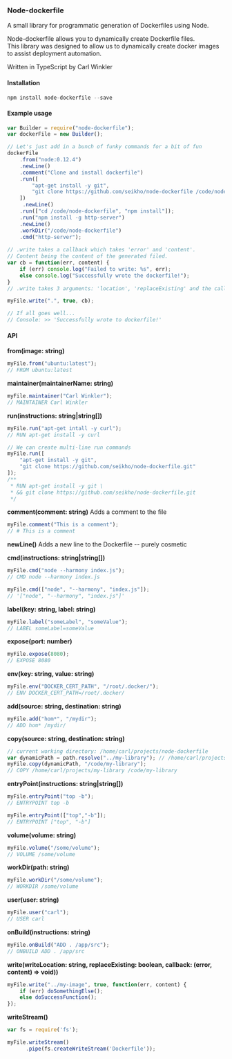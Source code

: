 ### Node-dockerfile
A small library for programmatic generation of Dockerfiles using Node.

Node-dockerfile allows you to dynamically create Dockerfile files.  
This library was designed to allow us to dynamically create docker images to assist deployment automation.
  
Written in TypeScript by Carl Winkler

#### Installation

```javascript
npm install node-dockerfile --save
```

#### Example usage
```javascript
var Builder = require("node-dockerfile");
var dockerFile = new Builder();

// Let's just add in a bunch of funky commands for a bit of fun
dockerFile
	.from("node:0.12.4")
	.newLine()
	.comment("Clone and install dockerfile")
	.run([
		"apt-get install -y git",
		"git clone https://github.com/seikho/node-dockerfile /code/node-dockerfile"
 	])
	 .newLine()
	.run(["cd /code/node-dockerfile", "npm install"]);
	.run("npm install -g http-server")
	.newLine()
	.workDir("/code/node-dockerfile")
	.cmd("http-server");
	
// .write takes a callback which takes 'error' and 'content'.
// Content being the content of the generated filed.
var cb = function(err, content) {
	if (err) console.log("Failed to write: %s", err);
	else console.log("Successfully wrote the dockerfile!"); 
}
// .write takes 3 arguments: 'location', 'replaceExisting' and the callback above.

myFile.write(".", true, cb);

// If all goes well...
// Console: >> 'Successfully wrote to dockerfile!' 
```

#### API

**from(image: string)**
```javascript
myFile.from("ubuntu:latest");
// FROM ubuntu:latest  
```

**maintainer(maintainerName: string)**
```javascript
myFile.maintainer("Carl Winkler");
// MAINTAINER Carl Winkler
```

**run(instructions: string|string[])**
```javascript
myFile.run("apt-get intall -y curl");
// RUN apt-get install -y curl

// We can create multi-line run commands
myFile.run([
	"apt-get install -y git",
	"git clone https://github.com/seikho/node-dockerfile.git"
]);
/**
 * RUN apt-get install -y git \
 * && git clone https://github.com/seikho/node-dockerfile.git
 */
```

**comment(comment: string)** Adds a comment to the file
```javascript
myFile.comment("This is a comment");
// # This is a comment
```

**newLine()** Adds a new line to the Dockerfile -- purely cosmetic

**cmd(instructions: string|string[])**
```javascript
myFile.cmd("node --harmony index.js");
// CMD node --harmony index.js

myFile.cmd(["node", "--harmony", "index.js"]);
// '["node", "--harmony", "index.js"]'
```

**label(key: string, label: string)**
```javascript
myFile.label("someLabel", "someValue");
// LABEL someLabel=someValue
```

**expose(port: number)**
```javascript
myFile.expose(8080);
// EXPOSE 8080
```

**env(key: string, value: string)**
```javascript
myFile.env("DOCKER_CERT_PATH", "/root/.docker/");
// ENV DOCKER_CERT_PATH=/root/.docker/
```

**add(source: string, destination: string)**
```javascript
myFile.add("hom*", "/mydir");
// ADD hom* /mydir/
```

**copy(source: string, destination: string)**
```javascript
// current working directory: /home/carl/projects/node-dockerfile
var dynamicPath = path.resolve("../my-library"); // /home/carl/projects/my-library
myFile.copy(dynamicPath, "/code/my-library");
// COPY /home/carl/projects/my-library /code/my-library
```

**entryPoint(instructions: string|string[])**
```javascript
myFile.entryPoint("top -b");
// ENTRYPOINT top -b

myFile.entryPoint(["top","-b"]);
// ENTRYPOINT ["top", "-b"]
```

**volume(volume: string)**
```javascript
myFile.volume("/some/volume");
// VOLUME /some/volume
```

**workDir(path: string)**
```javascript
myFile.workDir("/some/volume");
// WORKDIR /some/volume
```

**user(user: string)**
```javascript
myFile.user("carl");
// USER carl
```

**onBuild(instructions: string)**
```javascript
myFile.onBuild("ADD . /app/src");
// ONBUILD ADD . /app/src
```

**write(writeLocation: string, replaceExisting: boolean, callback: (error, content) => void))**
```javascript
myFile.write("../my-image", true, function(err, content) {
	if (err) doSomethingElse();
	else doSuccessFunction();
});
```

**writeStream()**
```javascript
var fs = require('fs');

myFile.writeStream()
      .pipe(fs.createWriteStream('Dockerfile'));
```